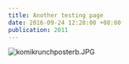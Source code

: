 ```yaml
---
title: Another testing page
date: 2016-09-24 12:28:00 +08:00
publication: 2011
---
```


![komikrunchposterb.JPG](/uploads/komikrunchposterb.JPG)